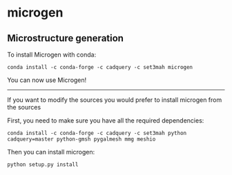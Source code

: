 # microgen
Microstructure generation
-------------------------------------------------------------------------------------------------------
To install Microgen with conda: 
```
conda install -c conda-forge -c cadquery -c set3mah microgen
```
You can now use Microgen!

-------------------------------------------------------------------------------------------------------

If you want to modify the sources you would prefer to install microgen from the sources

First, you need to make sure you have all the required dependencies:
```
conda install -c conda-forge -c cadquery -c set3mah python cadquery=master python-gmsh pygalmesh mmg meshio
```

Then you can install microgen: 
```
python setup.py install
```
